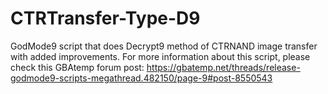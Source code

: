 # CTRTransfer-Type-D9
GodMode9 script that does Decrypt9 method of CTRNAND image transfer with added improvements.
For more information about this script, please check this GBAtemp forum post:
https://gbatemp.net/threads/release-godmode9-scripts-megathread.482150/page-9#post-8550543
